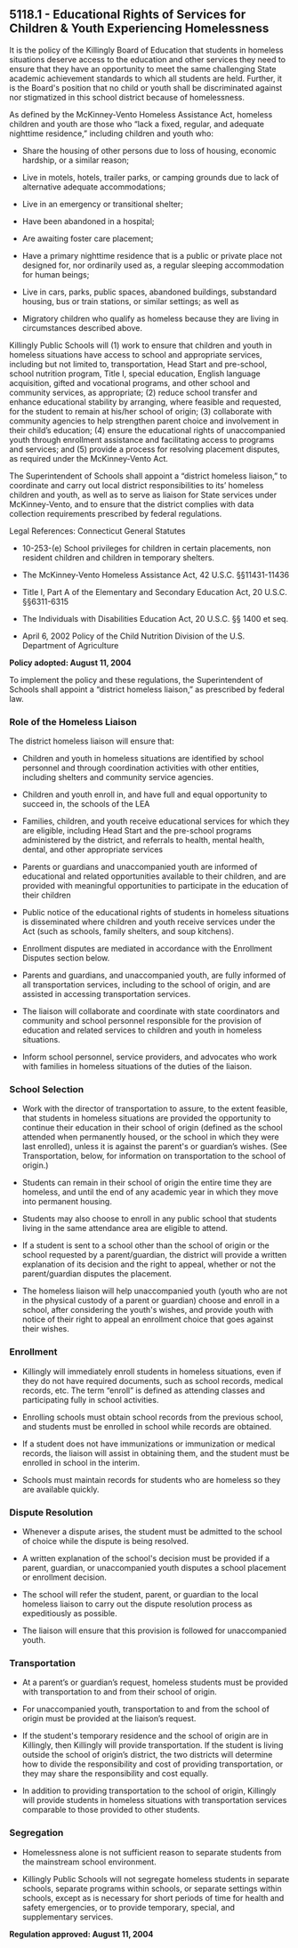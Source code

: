 ## 5118.1 - Educational Rights of Services for Children & Youth Experiencing Homelessness

It is the policy of the Killingly Board of Education that students in homeless situations deserve access to the education and other services they need to ensure that they have an opportunity to meet the same challenging State academic achievement standards to which all students are held. Further, it is the Board's position that no child or youth shall be discriminated against nor stigmatized in this school district because of homelessness.

As defined by the McKinney-Vento Homeless Assistance Act, homeless children and youth are those who “lack a fixed, regular, and adequate nighttime residence,” including children and youth who:

*  Share the housing of other persons due to loss of housing, economic hardship, or a similar reason;

*  Live in motels, hotels, trailer parks, or camping grounds due to lack of alternative adequate accommodations;

*  Live in an emergency or transitional shelter;

*  Have been abandoned in a hospital;

*  Are awaiting foster care placement;

*  Have a primary nighttime residence that is a public or private place not designed for, nor ordinarily used as, a regular sleeping accommodation for human beings;

*  Live in cars, parks, public spaces, abandoned buildings, substandard housing, bus or train stations, or similar settings; as well as

*  Migratory children who qualify as homeless because they are living in circumstances described above.

Killingly Public Schools will (1) work to ensure that children and youth in homeless situations have access to school and appropriate services, including but not limited to, transportation, Head Start and pre-school, school nutrition program, Title I, special education, English language acquisition, gifted and vocational programs, and other school and community services, as appropriate; (2) reduce school transfer and enhance educational stability by arranging, where feasible and requested, for the student to remain at his/her school of origin; (3) collaborate with community agencies to help strengthen parent choice and involvement in their child’s education; (4) ensure the educational rights of unaccompanied youth through enrollment assistance and facilitating access to programs and services; and (5) provide a process for resolving placement disputes, as required under the McKinney-Vento Act.

The Superintendent of Schools shall appoint a “district homeless liaison,” to coordinate and carry out local district responsibilities to its’ homeless children and youth, as well as to serve as liaison for State services under McKinney-Vento, and to ensure that the district complies with data collection requirements prescribed by federal regulations.

Legal References:  Connecticut General Statutes

* 10-253-(e) School privileges for children in certain placements, non resident children and children in temporary shelters.

* The McKinney-Vento Homeless Assistance Act, 42 U.S.C. §§11431-11436

* Title I, Part A of the Elementary and Secondary Education Act, 20 U.S.C. §§6311-6315

* The Individuals with Disabilities Education Act, 20 U.S.C. §§ 1400 et seq.

* April 6, 2002 Policy of the Child Nutrition Division of the U.S. Department of Agriculture

**Policy adopted:  August 11, 2004**

To implement the policy and these regulations, the Superintendent of Schools shall appoint a “district homeless liaison,” as prescribed by federal law.

### Role of the Homeless Liaison

The district homeless liaison will ensure that:

*  Children and youth in homeless situations are identified by school personnel and through coordination activities with other entities, including shelters and community service agencies.

*  Children and youth enroll in, and have full and equal opportunity to succeed in, the schools of the LEA

*  Families, children, and youth receive educational services for which they are eligible, including Head Start and the pre-school programs administered by the district, and referrals to health, mental health, dental, and other appropriate services

*  Parents or guardians and unaccompanied youth are informed of educational and related opportunities available to their children, and are provided with meaningful opportunities to participate in the education of their children

*  Public notice of the educational rights of students in homeless situations is disseminated where children and youth receive services under the Act (such as schools, family shelters, and soup kitchens).

*  Enrollment disputes are mediated in accordance with the Enrollment Disputes section below.

*  Parents and guardians, and unaccompanied youth, are fully informed of all transportation services, including to the school of origin, and are assisted in accessing transportation services.

*  The liaison will collaborate and coordinate with state coordinators and community and school personnel responsible for the provision of education and related services to children and youth in homeless situations.

*  Inform school personnel, service providers, and advocates who work with families in homeless situations of the duties of the liaison.

### School Selection

*  Work with the director of transportation to assure, to the extent feasible, that students in homeless situations are provided the opportunity to continue their education in their school of origin (defined as the school attended when permanently housed, or the school in which they were last enrolled), unless it is against the parent's or guardian’s wishes. (See Transportation, below, for information on transportation to the school of origin.)

*  Students can remain in their school of origin the entire time they are homeless, and until the end of any academic year in which they move into permanent housing.

*  Students may also choose to enroll in any public school that students living in the same attendance area are eligible to attend.

*  If a student is sent to a school other than the school of origin or the school requested by a parent/guardian, the district will provide a written explanation of its decision and the right to appeal, whether or not the parent/guardian disputes the placement.

*  The homeless liaison will help unaccompanied youth (youth who are not in the physical custody of a parent or guardian) choose and enroll in a school, after considering the youth's wishes, and provide youth with notice of their right to appeal an enrollment choice that goes against their wishes.

### Enrollment

*  Killingly will immediately enroll students in homeless situations, even if they do not have required documents, such as school records, medical records, etc. The term “enroll” is defined as attending classes and participating fully in school activities.

*  Enrolling schools must obtain school records from the previous school, and students must be enrolled in school while records are obtained.

*  If a student does not have immunizations or immunization or medical records, the liaison will assist in obtaining them, and the student must be enrolled in school in the interim.

*  Schools must maintain records for students who are homeless so they are available quickly.

### Dispute Resolution

*  Whenever a dispute arises, the student must be admitted to the school of choice while the dispute is being resolved.

*  A written explanation of the school's decision must be provided if a parent, guardian, or unaccompanied youth disputes a school placement or enrollment decision.

*  The school will refer the student, parent, or guardian to the local homeless liaison to carry out the dispute resolution process as expeditiously as possible.

*  The liaison will ensure that this provision is followed for unaccompanied youth.

### Transportation

*  At a parent’s or guardian’s request, homeless students must be provided with transportation to and from their school of origin.

*  For unaccompanied youth, transportation to and from the school of origin must be provided at the liaison’s request.

*  If the student's temporary residence and the school of origin are in Killingly, then Killingly will provide transportation. If the student is living outside the school of origin’s district, the two districts will determine how to divide the responsibility and cost of providing transportation, or they may share the responsibility and cost equally.

*  In addition to providing transportation to the school of origin, Killingly will provide students in homeless situations with transportation services comparable to those provided to other students.

### Segregation

*  Homelessness alone is not sufficient reason to separate students from the mainstream school environment.

*  Killingly Public Schools will not segregate homeless students in separate schools, separate programs within schools, or separate settings within schools, except as is necessary for short periods of time for health and safety emergencies, or to provide temporary, special, and supplementary services.

**Regulation approved:  August 11, 2004**

